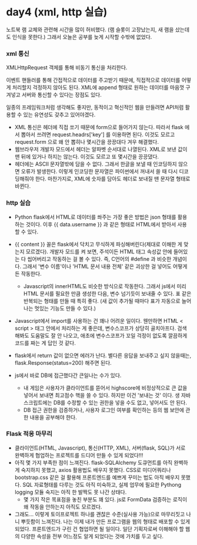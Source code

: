 # day4 (xml, http 실습)

노트북 램 교체와 관련해 시간을 많이 허비했다. (램 슬롯이 고장났는지, 새 램을 샀는데도 인식을 못한다.) 그래서 오늘은 공부를 늦게 시작할 수밖에 없었다.



### xml 통신

XMLHttpRequest 객체를 통해 비동기 통신을 처리한다.

이벤트 핸들러를 통해 간접적으로 데이터를 주고받기 때문에, 직접적으로 데이터를 어떻게 처리할지 걱정하지 않아도 된다. XML에 append 형태로 원하는 데이터를 마음껏 구겨넣고 서버와 통신할 수 있다는 장점도 있다.

일종의 프레임워크처럼 생각해도 좋지만, 동적이고 혁신적인 웹을 만들려면 API처럼 활용할 수 있는 유연성도 갖추고 있어야겠다.

- XML 통신은 헤더에 직접 쏘기 때문에 form으로 들어가지 않는다. 따라서 flask 에서 뽑아서 쓰려면 request.headrs['key'] 를 이용하면 된다. 이것도 모르고 request.form 으로 왜 안 뽑히나 몇시간을 끙끙대다 겨우 해결했다.
- 웹브라우저 개발자 모드에서 헤더는 알파벳 순서대로 나열된다. XML로 보낸 값이 맨 뒤에 있거나 하지는 않는다. 이것도 모르고 또 몇시간을 끙끙댔다.
- 헤더에는 ASCII 문자열밖에 담을 수 없다. 그래서 한글을 보낼 때 인코딩하지 않으면 오류가 발생한다. 이렇게 인코딩한 문자열은 파이썬에서 꺼내서 쓸 때 다시 디코딩해줘야 한다. 마찬가지로, XML에 숫자를 담아도 헤더로 보내질 땐 문자열 형태로 바뀐다.



### http 실습

- Python flask에서 HTML로 데이터를 쏴주는 가장 좋은 방법은 json 형태를 활용하는 것이다. 이후 {{ data.username }} 과 같은 형태로 HTML에서 받아서 사용할 수 있다.
- {{ content }} 꼴은 flask에서 닥치고 무식하게 파싱해버린다(제대로 이해한 게 맞는지 모르겠다). 개발자 모드를 켜 보면, 주석이든 HTML 태그 속성값 안에 들어있는 다 씹어버리고 작동하는 걸 볼 수 있다. 즉, C언어의 #define 과 비슷한 개념이다. 그래서 '변수 이름'이나 'HTML 문서 내용 전체' 같은 괴상한 걸 넣어도 어떻게든 작동한다.
  + Javascript의 innerHTML도 비슷한 방식으로 작동한다. 그래서 js에서 미리 HTML 문서를 필요한 만큼 생성한 다음, 변수 넘기듯이 보내줄 수 있다. 표 같은 반복되는 형태를 만들 때 특히 좋다. (새 값이 추가될 때마다 표가 자동으로 늘어나는 멋있는 기능도 만들 수 있다.)

- Javascript에서 import를 사용하는 건 꽤나 어려운 일이다. 웬만하면 HTML < script > 태그 안에서 처리하는 게 좋은데, 변수스코프가 상당히 골치아프다. 검색해봐도 도움말도 잘 안 나오고, 애초에 변수스코프가 꼬일 걱정이 없도록 깔끔하게 코드를 짜는 게 답인 것 같다.
- flask에서 return 값이 없으면 에러가 난다. 별다른 응답을 보내주고 싶지 않을때는, flask.Response(status=200) 해주면 된다.

- js에서 바로 DB에 접근했다간 큰일나는 수가 있다.
  + 내 게임은 사용자가 클라이언트를 뜯어서 highscore에 비정상적으로 큰 값을 넣어서 보내면 최고점수 핵을 쓸 수 있다. 하지만 이건 '보내는 것' 이다. 생 자바스크립트에는 DB를 수정할 수 있는 권한을 넣을 수도 없고, 넣어서도 안 된다.
  + DB 접근 권한을 검증하거나, 사용자 로그인 여부를 확인하는 등의 웹 보안에 관한 내용을 공부해야 한다.



### Flask 적응 마무리

- 클라이언트(HTML, Javascript), 통신(HTTP, XML), 서버(flask, SQL)가 서로 완벽하게 협업하는 프로젝트를 드디어 만들 수 있게 되었다!!!
- 아직 몇 가지 부족한 점이 느껴진다. flask-SQLAlchemy 도큐먼트를 아직 완벽하게 숙지하지 못했고, axios 활용법도 배우지 못했다. CSS로 미디어쿼리나 bootstrap.css 같은 걸 활용해 프론트엔드를 예쁘게 꾸미는 법도 아직 배우지 못했다. SQL 자료형태를 다루는 것도 아직 미숙하고, 실제 업무에 필요한 Pythong logging 모듈 숙지는 아직 한 발짝도 못 나간 상태다.
  + 몇 가지 작은 목표점을 놓친 부분도 꽤 있다. js로 FormData 검증하는 로직이 왜 작동을 안하는지 아직도 모르겠다.
- 그래도... 이렇게 토이프로젝트 하나를 괜찮은 수준(실사용 가능)으로 마무리짓고 나니 뿌듯함이 느껴진다. 나는 이제 내가 만든 프로그램을 웹의 형태로 배포할 수 있게 되었다. 프론트엔드가 구린 건 협업하면 될 일이다. 일단 기획자로써 이해해야 할 웹의 다양한 속성을 전부 어느정도 알게 되었다는 것에 가치를 두고 싶다.

